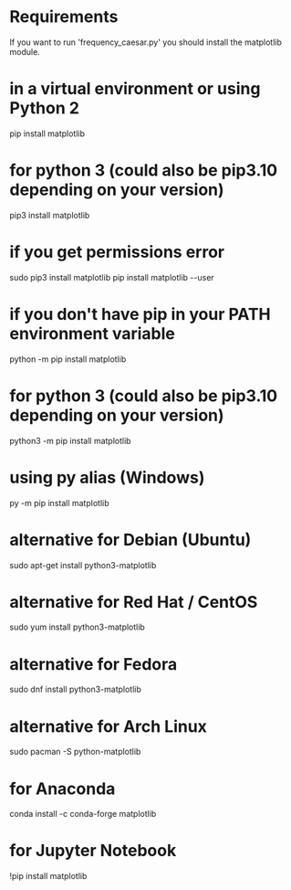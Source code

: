 # Requirements

If you want to run 'frequency_caesar.py' you should install the matplotlib module.


#  in a virtual environment or using Python 2
pip install matplotlib

#  for python 3 (could also be pip3.10 depending on your version)
pip3 install matplotlib

#  if you get permissions error
sudo pip3 install matplotlib
pip install matplotlib --user

#  if you don't have pip in your PATH environment variable
python -m pip install matplotlib

#  for python 3 (could also be pip3.10 depending on your version)
python3 -m pip install matplotlib

#  using py alias (Windows)
py -m pip install matplotlib

#  alternative for Debian (Ubuntu)
sudo apt-get install python3-matplotlib

#  alternative for Red Hat / CentOS
sudo yum install python3-matplotlib

#  alternative for Fedora
sudo dnf install python3-matplotlib

#  alternative for Arch Linux
sudo pacman -S python-matplotlib

#  for Anaconda
conda install -c conda-forge matplotlib

#  for Jupyter Notebook
!pip install matplotlib
